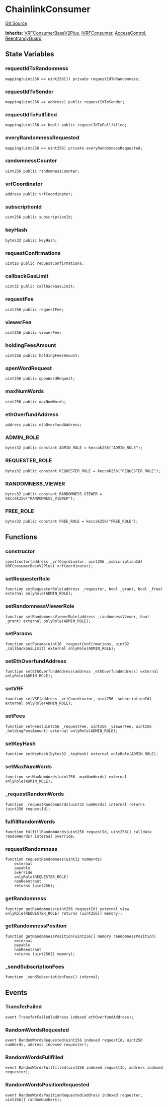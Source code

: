 # ChainlinkConsumer
[Git Source](https://github.com//Team3dVidyaGames/Contracts/blob/587f423f64ab56a242c28dfa0c3602ff1cc24292/src/contracts/flattened/flattened_ChainlinkConsumer.sol)

**Inherits:**
[VRFConsumerBaseV2Plus](/src/contracts/flattened/flattened_ChainlinkConsumer.sol/abstract.VRFConsumerBaseV2Plus.md), [IVRFConsumer](/src/contracts/flattened/flattened_ChainlinkConsumer.sol/interface.IVRFConsumer.md), [AccessControl](/src/contracts/flattened/flattened_ChainlinkConsumer.sol/abstract.AccessControl.md), [ReentrancyGuard](/src/contracts/flattened/flattened_ChainlinkConsumer.sol/abstract.ReentrancyGuard.md)


## State Variables
### requestIdToRandomness

```solidity
mapping(uint256 => uint256[]) private requestIdToRandomness;
```


### requestIdToSender

```solidity
mapping(uint256 => address) public requestIdToSender;
```


### requestIdToFullfilled

```solidity
mapping(uint256 => bool) public requestIdToFullfilled;
```


### everyRandomnessRequested

```solidity
mapping(uint256 => uint256) private everyRandomnessRequested;
```


### randomnessCounter

```solidity
uint256 public randomnessCounter;
```


### vrfCoordinator

```solidity
address public vrfCoordinator;
```


### subscriptionId

```solidity
uint256 public subscriptionId;
```


### keyHash

```solidity
bytes32 public keyHash;
```


### requestConfirmations

```solidity
uint16 public requestConfirmations;
```


### callbackGasLimit

```solidity
uint32 public callbackGasLimit;
```


### requestFee

```solidity
uint256 public requestFee;
```


### viewerFee

```solidity
uint256 public viewerFee;
```


### holdingFeesAmount

```solidity
uint256 public holdingFeesAmount;
```


### openWordRequest

```solidity
uint256 public openWordRequest;
```


### maxNumWords

```solidity
uint256 public maxNumWords;
```


### ethOverfundAddress

```solidity
address public ethOverfundAddress;
```


### ADMIN_ROLE

```solidity
bytes32 public constant ADMIN_ROLE = keccak256("ADMIN_ROLE");
```


### REQUESTER_ROLE

```solidity
bytes32 public constant REQUESTER_ROLE = keccak256("REQUESTER_ROLE");
```


### RANDOMNESS_VIEWER

```solidity
bytes32 public constant RANDOMNESS_VIEWER = keccak256("RANDOMNESS_VIEWER");
```


### FREE_ROLE

```solidity
bytes32 public constant FREE_ROLE = keccak256("FREE_ROLE");
```


## Functions
### constructor


```solidity
constructor(address _vrfCoordinator, uint256 _subscriptionId) VRFConsumerBaseV2Plus(_vrfCoordinator);
```

### setRequesterRole


```solidity
function setRequesterRole(address _requester, bool _grant, bool _free) external onlyRole(ADMIN_ROLE);
```

### setRandomnessViewerRole


```solidity
function setRandomnessViewerRole(address _randomnessViewer, bool _grant) external onlyRole(ADMIN_ROLE);
```

### setParams


```solidity
function setParams(uint16 _requestConfirmations, uint32 _callbackGasLimit) external onlyRole(ADMIN_ROLE);
```

### setEthOverfundAddress


```solidity
function setEthOverfundAddress(address _ethOverfundAddress) external onlyRole(ADMIN_ROLE);
```

### setVRF


```solidity
function setVRF(address _vrfCoordinator, uint256 _subscriptionId) external onlyRole(ADMIN_ROLE);
```

### setFees


```solidity
function setFees(uint256 _requestFee, uint256 _viewerFee, uint256 _holdingFeesAmount) external onlyRole(ADMIN_ROLE);
```

### setKeyHash


```solidity
function setKeyHash(bytes32 _keyHash) external onlyRole(ADMIN_ROLE);
```

### setMaxNumWords


```solidity
function setMaxNumWords(uint256 _maxNumWords) external onlyRole(ADMIN_ROLE);
```

### _requestRandomWords


```solidity
function _requestRandomWords(uint32 numWords) internal returns (uint256 requestId);
```

### fulfillRandomWords


```solidity
function fulfillRandomWords(uint256 requestId, uint256[] calldata randomWords) internal override;
```

### requestRandomness


```solidity
function requestRandomness(uint32 numWords)
    external
    payable
    override
    onlyRole(REQUESTER_ROLE)
    nonReentrant
    returns (uint256);
```

### getRandomness


```solidity
function getRandomness(uint256 requestId) external view onlyRole(REQUESTER_ROLE) returns (uint256[] memory);
```

### getRandomnessPosition


```solidity
function getRandomnessPosition(uint256[] memory randomnessPosition)
    external
    payable
    nonReentrant
    returns (uint256[] memory);
```

### _sendSubscriptionFees


```solidity
function _sendSubscriptionFees() internal;
```

## Events
### TransferFailed

```solidity
event TransferFailed(address indexed ethOverfundAddress);
```

### RandomWordsRequested

```solidity
event RandomWordsRequested(uint256 indexed requestId, uint256 numWords, address indexed requester);
```

### RandomWordsFullfilled

```solidity
event RandomWordsFullfilled(uint256 indexed requestId, address indexed requester);
```

### RandomWordsPositionRequested

```solidity
event RandomWordsPositionRequested(address indexed requester, uint256[] randomNumbers);
```

